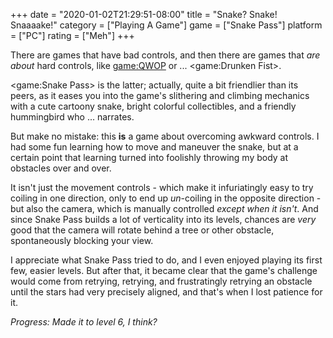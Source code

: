 +++
date = "2020-01-02T21:29:51-08:00"
title = "Snake? Snake! Snaaaake!"
category = ["Playing A Game"]
game = ["Snake Pass"]
platform = ["PC"]
rating = ["Meh"]
+++

There are games that have bad controls, and then there are games that <i>are about</i> hard controls, like <game:QWOP> or ... <game:Drunken Fist>.

<game:Snake Pass> is the latter; actually, quite a bit friendlier than its peers, as it eases you into the game's slithering and climbing mechanics with a cute cartoony snake, bright colorful collectibles, and a friendly hummingbird who ... narrates.

But make no mistake: this <b>is</b> a game about overcoming awkward controls.  I had some fun learning how to move and maneuver the snake, but at a certain point that learning turned into foolishly throwing my body at obstacles over and over.

It isn't just the movement controls - which make it infuriatingly easy to try coiling in one direction, only to end up <i>un</i>-coiling in the opposite direction - but also the camera, which is manually controlled <i>except when it isn't</i>.  And since Snake Pass builds a lot of verticality into its levels, chances are <i>very</i> good that the camera will rotate behind a tree or other obstacle, spontaneously blocking your view.

I appreciate what Snake Pass tried to do, and I even enjoyed playing its first few, easier levels.  But after that, it became clear that the game's challenge would come from retrying, retrying, and frustratingly retrying an obstacle until the stars had very precisely aligned, and that's when I lost patience for it.

<i>Progress: Made it to level 6, I think?</i>
